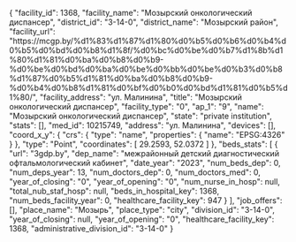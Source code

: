 {
    "facility_id": 1368,
    "facility_name": "Мозырский онкологический диспансер",
    "district_id": "3-14-0",
    "district_name": "Мозырский район",
    "facility_url": "https:\/\/mcgp.by\/%d1%83%d1%87%d1%80%d0%b5%d0%b6%d0%b4%d0%b5%d0%bd%d0%b8%d1%8f\/%d0%bc%d0%be%d0%b7%d1%8b%d1%80%d1%81%d0%ba%d0%b8%d0%b9-%d0%be%d0%bd%d0%ba%d0%be%d0%bb%d0%be%d0%b3%d0%b8%d1%87%d0%b5%d1%81%d0%ba%d0%b8%d0%b9-%d0%b4%d0%b8%d1%81%d0%bf%d0%b0%d0%bd%d1%81%d0%b5%d1%80\/",
    "facility_address": "ул. Малинина",
    "title": "Мозырский онкологический диспансер",
    "facility_type": "0",
    "ap_1": "9",
    "name": "Мозырский онкологический диспансер",
    "state": "private institution",
    "stats": [],
    "med_id": 10215749,
    "address": "ул. Малинина",
    "devices": [],
    "coord_x_y": {
        "crs": {
            "type": "name",
            "properties": {
                "name": "EPSG:4326"
            }
        },
        "type": "Point",
        "coordinates": [
            29.2593,
            52.0372
        ]
    },
    "beds_stats": [
        {
            "url": "3gdp.by",
            "dep_name": "межрайонный детский диагностический офтальмологический кабинет",
            "date_year": "2023",
            "num_beds_dep": 0,
            "num_deps_year": 13,
            "num_doctors_dep": 0,
            "num_doctors_med": 0,
            "year_of_closing": "0",
            "year_of_opening": "0",
            "num_nurse_in_hosp": null,
            "total_nub_staf_hosp": null,
            "beds_in_hospital_key": 1368,
            "num_beds_facility_year": 0,
            "healthcare_facility_key": 947
        }
    ],
    "job_offers": [],
    "place_name": "Мозырь",
    "place_type": "city",
    "division_id": "3-14-0",
    "year_of_closing": null,
    "year_of_opening": "0",
    "healthcare_facility_key": 1368,
    "administrative_division_id": "3-14-0"
}